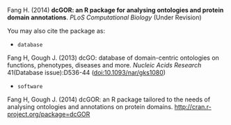 Fang H. (2014) <B>dcGOR: an R package for analysing ontologies and protein domain annotations</B>. <I>PLoS Computational Biology</I> (Under Revision)

You may also cite the package as:
* `database`

Fang H, Gough J. (2013) dcGO: database of domain-centric ontologies on functions, phenotypes, diseases and more. <I>Nucleic Acids Research</I> 41(Database issue):D536-44 ([doi:10.1093/nar/gks1080](http://dx.doi.org/10.1093/nar/gks1080))

* `software`

Fang H, Gough J. (2014) dcGOR: an R package tailored to the needs of analysing ontologies and annotations on protein domains. http://cran.r-project.org/package=dcGOR
